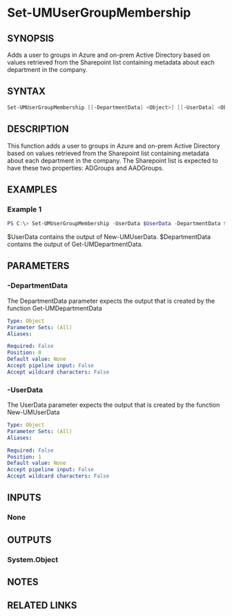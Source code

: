 ﻿---
external help file: User.Management.Automation-help.xml
Module Name: User.Management.Automation
online version:
schema: 2.0.0
---

# Set-UMUserGroupMembership

## SYNOPSIS

Adds a user to groups in Azure and on-prem Active Directory based on values retrieved from the Sharepoint list containing metadata about each department in the company.

## SYNTAX

```powershell
Set-UMUserGroupMembership [[-DepartmentData] <Object>] [[-UserData] <Object>]
```

## DESCRIPTION

This function adds a user to groups in Azure and on-prem Active Directory based on values retrieved from the Sharepoint list containing metadata about each department in the company.
The Sharepoint list is expected to have these two properties: ADGroups and AADGroups.

## EXAMPLES

### Example 1

```powershell
PS C:\> Set-UMUserGroupMembership -UserData $UserData -DepartmentData $DepartmentData
```

$UserData contains the output of New-UMUserData. $DepartmentData contains the output of Get-UMDepartmentData.

## PARAMETERS

### -DepartmentData

The DepartmentData parameter expects the output that is created by the function Get-UMDepartmentData

```yaml
Type: Object
Parameter Sets: (All)
Aliases:

Required: False
Position: 0
Default value: None
Accept pipeline input: False
Accept wildcard characters: False
```

### -UserData

The UserData parameter expects the output that is created by the function New-UMUserData

```yaml
Type: Object
Parameter Sets: (All)
Aliases:

Required: False
Position: 1
Default value: None
Accept pipeline input: False
Accept wildcard characters: False
```

## INPUTS

### None

## OUTPUTS

### System.Object

## NOTES

## RELATED LINKS
